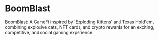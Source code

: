 # BoomBlast
BoomBlast: A GameFi inspired by 'Exploding Kittens' and Texas Hold'em, combining explosive cats, NFT cards, and crypto rewards for an exciting, competitive, and social gaming experience.
